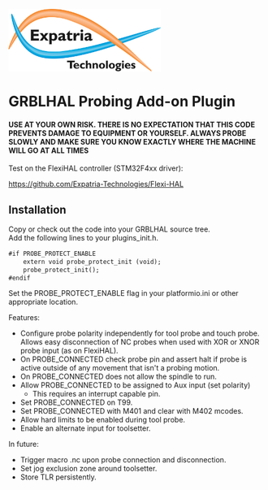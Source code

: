 ![Logo](/readme_images/logo_sm.jpg)
# GRBLHAL Probing Add-on Plugin

#### USE AT YOUR OWN RISK.  THERE IS NO EXPECTATION THAT THIS CODE PREVENTS DAMAGE TO EQUIPMENT OR YOURSELF.  ALWAYS PROBE SLOWLY AND MAKE SURE YOU KNOW EXACTLY WHERE THE MACHINE WILL GO AT ALL TIMES

Test on the FlexiHAL controller (STM32F4xx driver):

https://github.com/Expatria-Technologies/Flexi-HAL

## Installation
Copy or check out the code into your GRBLHAL source tree.  
Add the following lines to your plugins_init.h.
```
#if PROBE_PROTECT_ENABLE
    extern void probe_protect_init (void);
    probe_protect_init();
#endif
```
Set the PROBE_PROTECT_ENABLE flag in your platformio.ini or other appropriate location.

Features:
- Configure probe polarity independently for tool probe and touch probe.  Allows easy disconnection of NC probes when used with XOR or XNOR probe input (as on FlexiHAL).
- On PROBE_CONNECTED check probe pin and assert halt if probe is active outside of any movement that isn't a probing motion.
- On PROBE_CONNECTED does not allow the spindle to run.
- Allow PROBE_CONNECTED to be assigned to Aux input (set polarity)
    - This requires an interrupt capable pin.
- Set PROBE_CONNECTED on T99.
- Set PROBE_CONNECTED with M401 and clear with M402 mcodes.
- Allow hard limits to be enabled during tool probe.
- Enable an alternate input for toolsetter.

In future:
- Trigger macro .nc upon probe connection and disconnection.
- Set jog exclusion zone around toolsetter.
- Store TLR persistently.
